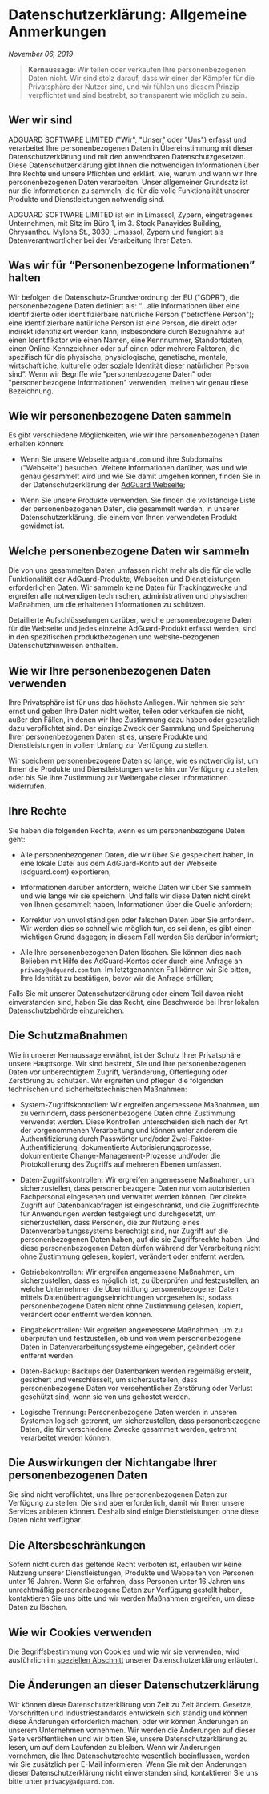 # Datenschutzerklärung: Allgemeine Anmerkungen

*November 06, 2019*

> **Kernaussage**: Wir teilen oder verkaufen Ihre personenbezogenen Daten nicht. Wir sind stolz darauf, dass wir einer der Kämpfer für die Privatsphäre der Nutzer sind, und wir fühlen uns diesem Prinzip verpflichtet und sind bestrebt, so transparent wie möglich zu sein.

## Wer wir sind

ADGUARD SOFTWARE LIMITED ("Wir", "Unser" oder "Uns") erfasst und verarbeitet Ihre personenbezogenen Daten in Übereinstimmung mit dieser Datenschutzerklärung und mit den anwendbaren Datenschutzgesetzen. Diese Datenschutzerklärung gibt Ihnen die notwendigen Informationen über Ihre Rechte und unsere Pflichten und erklärt, wie, warum und wann wir Ihre personenbezogenen Daten verarbeiten. Unser allgemeiner Grundsatz ist nur die Informationen zu sammeln, die für die volle Funktionalität unserer Produkte und Dienstleistungen notwendig sind.

ADGUARD SOFTWARE LIMITED ist ein in Limassol, Zypern, eingetragenes Unternehmen, mit Sitz im Büro 1, im 3. Stock Panayides Building, Chrysanthou Mylona St., 3030, Limassol, Zypern und fungiert als Datenverantwortlicher bei der Verarbeitung Ihrer Daten.

## Was wir für “Personenbezogene Informationen” halten

Wir befolgen die Datenschutz-Grundverordnung der EU ("GDPR"), die personenbezogene Daten definiert als: “...alle Informationen über eine identifizierte oder identifizierbare natürliche Person ("betroffene Person"); eine identifizierbare natürliche Person ist eine Person, die direkt oder indirekt identifiziert werden kann, insbesondere durch Bezugnahme auf einen Identifikator wie einen Namen, eine Kennnummer, Standortdaten, einen Online-Kennzeichner oder auf einen oder mehrere Faktoren, die spezifisch für die physische, physiologische, genetische, mentale, wirtschaftliche, kulturelle oder soziale Identität dieser natürlichen Person sind”. Wenn wir Begriffe wie "personenbezogene Daten" oder "personenbezogene Informationen" verwenden, meinen wir genau diese Bezeichnung. 

## Wie wir personenbezogene Daten sammeln

Es gibt verschiedene Möglichkeiten, wie wir Ihre personenbezogenen Daten erhalten können:

* Wenn Sie unsere Webseite `adguard.com` und ihre Subdomains ("Webseite") besuchen. Weitere Informationen darüber, was und wie genau gesammelt wird und wie Sie damit umgehen können, finden Sie in der Datenschutzerklärung der [AdGuard Webseite](https://adguard.com/privacy/website.html);

* Wenn Sie unsere Produkte verwenden. Sie finden die vollständige Liste der personenbezogenen Daten, die gesammelt werden, in unserer Datenschutzerklärung, die einem von Ihnen verwendeten Produkt gewidmet ist.

## Welche personenbezogene Daten wir sammeln 

Die von uns gesammelten Daten umfassen nicht mehr als die für die volle Funktionalität der AdGuard-Produkte, Webseiten und Dienstleistungen erforderlichen Daten. Wir sammeln keine Daten für Trackingzwecke und ergreifen alle notwendigen technischen, administrativen und physischen Maßnahmen, um die erhaltenen Informationen zu schützen. 

Detaillierte Aufschlüsselungen darüber, welche personenbezogene Daten für die Webseite und jedes einzelne AdGuard-Produkt erfasst werden, sind in den spezifischen produktbezogenen und website-bezogenen Datenschutzhinweisen enthalten.

## Wie wir Ihre personenbezogenen Daten verwenden

Ihre Privatsphäre ist für uns das höchste Anliegen. Wir nehmen sie sehr ernst und geben Ihre Daten nicht weiter, teilen oder verkaufen sie nicht, außer den Fällen, in denen wir Ihre Zustimmung dazu haben oder gesetzlich dazu verpflichtet sind. Der einzige Zweck der Sammlung und Speicherung Ihrer personenbezogenen Daten ist es, unsere Produkte und Dienstleistungen in vollem Umfang zur Verfügung zu stellen. 

Wir speichern personenbezogene Daten so lange, wie es notwendig ist, um Ihnen die Produkte und Dienstleistungen weiterhin zur Verfügung zu stellen, oder bis Sie Ihre Zustimmung zur Weitergabe dieser Informationen widerrufen.

## Ihre Rechte 

Sie haben die folgenden Rechte, wenn es um personenbezogene Daten geht:

* Alle personenbezogenen Daten, die wir über Sie gespeichert haben, in eine lokale Datei aus dem AdGuard-Konto auf der Webseite (adguard.com) exportieren; 

* Informationen darüber anfordern, welche Daten wir über Sie sammeln und wie lange wir sie speichern. Und falls wir diese Daten nicht direkt von Ihnen gesammelt haben, Informationen über die Quelle anfordern; 

* Korrektur von unvollständigen oder falschen Daten über Sie anfordern. Wir werden dies so schnell wie möglich tun, es sei denn, es gibt einen wichtigen Grund dagegen; in diesem Fall werden Sie darüber informiert;

* Alle Ihre personenbezogenen Daten löschen. Sie können dies nach Belieben mit Hilfe des AdGuard-Kontos oder durch eine Anfrage an `privacy@adguard.com` tun. Im letztgenannten Fall können wir Sie bitten, Ihre Identität zu bestätigen, bevor wir die Anfrage erfüllen;

Falls Sie mit unserer Datenschutzerklärung oder einem Teil davon nicht einverstanden sind, haben Sie das Recht, eine Beschwerde bei Ihrer lokalen Datenschutzbehörde einzureichen. 

## Die Schutzmaßnahmen

Wie in unserer Kernaussage erwähnt, ist der Schutz Ihrer Privatsphäre unsere Hauptsorge. Wir sind bestrebt, Sie und Ihre personenbezogenen Daten vor unberechtigtem Zugriff, Veränderung, Offenlegung oder Zerstörung zu schützen.
Wir ergreifen und pflegen die folgenden technischen und sicherheitstechnischen Maßnahmen:

* System-Zugriffskontrollen: Wir ergreifen angemessene Maßnahmen, um zu verhindern, dass personenbezogene Daten ohne Zustimmung verwendet werden. Diese Kontrollen unterscheiden sich nach der Art der vorgenommenen Verarbeitung und können unter anderem die Authentifizierung durch Passwörter und/oder Zwei-Faktor-Authentifizierung, dokumentierte Autorisierungsprozesse, dokumentierte Change-Management-Prozesse und/oder die Protokollierung des Zugriffs auf mehreren Ebenen umfassen. 

* Daten-Zugriffskontrollen: Wir ergreifen angemessene Maßnahmen, um sicherzustellen, dass personenbezogene Daten nur vom autorisierten Fachpersonal eingesehen und verwaltet werden können. Der direkte Zugriff auf Datenbankabfragen ist eingeschränkt, und die Zugriffsrechte für Anwendungen werden festgelegt und durchgesetzt, um sicherzustellen, dass Personen, die zur Nutzung eines Datenverarbeitungssystems berechtigt sind, nur Zugriff auf die personenbezogenen Daten haben, auf die sie Zugriffsrechte haben. Und diese personenbezogenen Daten dürfen während der Verarbeitung nicht ohne Zustimmung gelesen, kopiert, verändert oder entfernt werden.

* Getriebekontrollen: Wir ergreifen angemessene Maßnahmen, um sicherzustellen, dass es möglich ist, zu überprüfen und festzustellen, an welche Unternehmen die Übermittlung personenbezogener Daten mittels Datenübertragungseinrichtungen vorgesehen ist, sodass personenbezogene Daten nicht ohne Zustimmung gelesen, kopiert, verändert oder entfernt werden können.

* Eingabekontrollen: Wir ergreifen angemessene Maßnahmen, um zu überprüfen und festzustellen, ob und von wem personenbezogene Daten in Datenverarbeitungssysteme eingegeben, geändert oder entfernt werden.

* Daten-Backup: Backups der Datenbanken werden regelmäßig erstellt, gesichert und verschlüsselt, um sicherzustellen, dass personenbezogene Daten vor versehentlicher Zerstörung oder Verlust geschützt sind, wenn sie von uns gehostet werden.

* Logische Trennung: Personenbezogene Daten werden in unseren Systemen logisch getrennt, um sicherzustellen, dass personenbezogene Daten, die für verschiedene Zwecke gesammelt werden, getrennt verarbeitet werden können.

## Die Auswirkungen der Nichtangabe Ihrer personenbezogenen Daten

Sie sind nicht verpflichtet, uns Ihre personenbezogenen Daten zur Verfügung zu stellen. Die sind aber erforderlich, damit wir Ihnen unsere Services anbieten können. Deshalb sind einige Dienstleistungen ohne diese Daten nicht verfügbar.

## Die Altersbeschränkungen

Sofern nicht durch das geltende Recht verboten ist, erlauben wir keine Nutzung unserer Dienstleistungen, Produkte und Webseiten von Personen unter 16 Jahren. Wenn Sie erfahren, dass Personen unter 16 Jahren uns unrechtmäßig personenbezogene Daten zur Verfügung gestellt haben, kontaktieren Sie uns bitte und wir werden Maßnahmen ergreifen, um diese Daten zu löschen.

## Wie wir Cookies verwenden

Die Begriffsbestimmung von Cookies und wie wir sie verwenden, wird ausführlich im [speziellen Abschnitt](https://adguard.com/privacy/website.html#anchor-1) unserer Datenschutzerklärung erläutert.

## Die Änderungen an dieser Datenschutzerklärung

Wir können diese Datenschutzerklärung von Zeit zu Zeit ändern. Gesetze, Vorschriften und Industriestandards entwickeln sich ständig und können diese Änderungen erforderlich machen, oder wir können Änderungen an unserem Unternehmen vornehmen. Wir werden die Änderungen auf dieser Seite veröffentlichen und wir bitten Sie, unsere Datenschutzerklärung zu lesen, um auf dem Laufenden zu bleiben. Wenn wir Änderungen vornehmen, die Ihre Datenschutzrechte wesentlich beeinflussen, werden wir Sie zusätzlich per E-Mail informieren. Wenn Sie mit den Änderungen dieser Datenschutzerklärung nicht einverstanden sind, kontaktieren Sie uns bitte unter `privacy@adguard.com`.